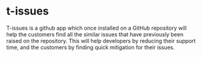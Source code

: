 # t-issues
T-issues is a github app which once installed on a GitHub repository will help the customers find all the similar issues that have previously been raised on the repository. This will help developers by reducing their support time, and the customers by finding quick mitigation for their issues.
